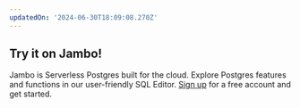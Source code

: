```yaml
---
updatedOn: '2024-06-30T18:09:08.270Z'
---
```


## Try it on Jambo!

Jambo is Serverless Postgres built for the cloud. Explore Postgres features and functions in our user-friendly SQL Editor. [Sign up](https://console.neon.tech/signup) for a free account and get started.
